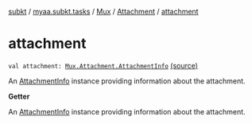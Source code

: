 [subkt](../../../index.md) / [myaa.subkt.tasks](../../index.md) / [Mux](../index.md) / [Attachment](index.md) / [attachment](./attachment.md)

# attachment

`val attachment: `[`Mux.Attachment.AttachmentInfo`](-attachment-info/index.md) [(source)](https://github.com/Myaamori/SubKt/blob/0.1.8/src/main/kotlin/myaa/subkt/tasks/muxtask.kt#L77)

An [AttachmentInfo](-attachment-info/index.md) instance providing information about the attachment.

**Getter**

An [AttachmentInfo](-attachment-info/index.md) instance providing information about the attachment.

